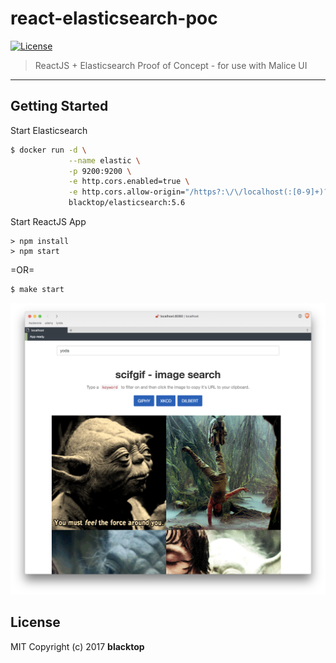 # react-elasticsearch-poc

[![License](http://img.shields.io/:license-mit-blue.svg)](http://doge.mit-license.org)

> ReactJS + Elasticsearch Proof of Concept - for use with Malice UI

--------------------------------------------------------------------------------

## Getting Started

Start Elasticsearch

```bash
$ docker run -d \
             --name elastic \
             -p 9200:9200 \
             -e http.cors.enabled=true \
             -e http.cors.allow-origin="/https?:\/\/localhost(:[0-9]+)?/" \
             blacktop/elasticsearch:5.6
```

Start ReactJS App

```
> npm install
> npm start
```

=OR=

```bash
$ make start
```

![screenshot](https://raw.githubusercontent.com/blacktop/react-elasticsearch-poc/scifgif/screenshot.png)

## License

MIT Copyright (c) 2017 **blacktop**

